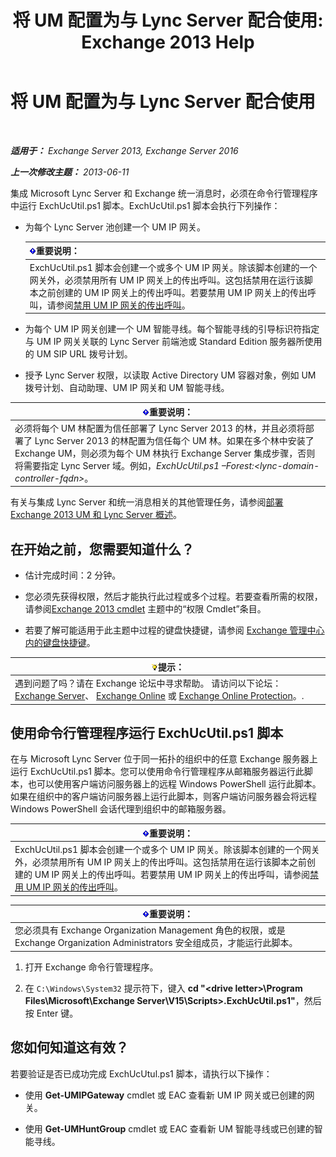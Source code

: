 ﻿---
title: '将 UM 配置为与 Lync Server 配合使用: Exchange 2013 Help'
TOCTitle: 将 UM 配置为与 Lync Server 配合使用
ms:assetid: 29bdddbf-75d5-4c92-988e-c8506ecc7a1c
ms:mtpsurl: https://technet.microsoft.com/zh-cn/library/JJ966276(v=EXCHG.150)
ms:contentKeyID: 52061490
ms.date: 01/11/2018
mtps_version: v=EXCHG.150
ms.translationtype: HT
---

# 将 UM 配置为与 Lync Server 配合使用

 

_**适用于：** Exchange Server 2013, Exchange Server 2016_

_**上一次修改主题：** 2013-06-11_

集成 Microsoft Lync Server 和 Exchange 统一消息时，必须在命令行管理程序中运行 ExchUcUtil.ps1 脚本。ExchUcUtil.ps1 脚本会执行下列操作：

  - 为每个 Lync Server 池创建一个 UM IP 网关。
    
    <table>
    <thead>
    <tr class="header">
    <th><img src="images/Bb124558.important(EXCHG.150).gif" title="重要说明" alt="重要说明" />重要说明：</th>
    </tr>
    </thead>
    <tbody>
    <tr class="odd">
    <td>ExchUcUtil.ps1 脚本会创建一个或多个 UM IP 网关。除该脚本创建的一个网关外，必须禁用所有 UM IP 网关上的传出呼叫。这包括禁用在运行该脚本之前创建的 UM IP 网关上的传出呼叫。若要禁用 UM IP 网关上的传出呼叫，请参阅<a href="disable-outgoing-calls-on-um-ip-gateways-exchange-2013-help.md">禁用 UM IP 网关的传出呼叫</a>。</td>
    </tr>
    </tbody>
    </table>


  - 为每个 UM IP 网关创建一个 UM 智能寻线。每个智能寻线的引导标识符指定与 UM IP 网关关联的 Lync Server 前端池或 Standard Edition 服务器所使用的 UM SIP URL 拨号计划。

  - 授予 Lync Server 权限，以读取 Active Directory UM 容器对象，例如 UM 拨号计划、自动助理、UM IP 网关和 UM 智能寻线。

<table>
<thead>
<tr class="header">
<th><img src="images/Bb124558.important(EXCHG.150).gif" title="重要说明" alt="重要说明" />重要说明：</th>
</tr>
</thead>
<tbody>
<tr class="odd">
<td>必须将每个 UM 林配置为信任部署了 Lync Server 2013 的林，并且必须将部署了 Lync Server 2013 的林配置为信任每个 UM 林。如果在多个林中安装了 Exchange UM，则必须为每个 UM 林执行 Exchange Server 集成步骤，否则将需要指定 Lync Server 域。例如，<em>ExchUcUtil.ps1 –Forest:&lt;lync-domain-controller-fqdn&gt;</em>。</td>
</tr>
</tbody>
</table>


有关与集成 Lync Server 和统一消息相关的其他管理任务，请参阅[部署 Exchange 2013 UM 和 Lync Server 概述](deploying-exchange-2013-um-and-lync-server-overview-exchange-2013-help.md)。

## 在开始之前，您需要知道什么？

  - 估计完成时间：2 分钟。

  - 您必须先获得权限，然后才能执行此过程或多个过程。若要查看所需的权限，请参阅[Exchange 2013 cmdlet](https://technet.microsoft.com/zh-cn/library/bb124413\(v=exchg.150\)) 主题中的“权限 Cmdlet”条目。

  - 若要了解可能适用于此主题中过程的键盘快捷键，请参阅 [Exchange 管理中心内的键盘快捷键](keyboard-shortcuts-in-the-exchange-admin-center-exchange-online-protection-help.md)。

<table>
<thead>
<tr class="header">
<th><img src="images/Bb124558.tip(EXCHG.150).gif" title="提示" alt="提示" />提示：</th>
</tr>
</thead>
<tbody>
<tr class="odd">
<td>遇到问题了吗？请在 Exchange 论坛中寻求帮助。 请访问以下论坛：<a href="https://go.microsoft.com/fwlink/p/?linkid=60612">Exchange Server</a>、 <a href="https://go.microsoft.com/fwlink/p/?linkid=267542">Exchange Online</a> 或 <a href="https://go.microsoft.com/fwlink/p/?linkid=285351">Exchange Online Protection</a>。.</td>
</tr>
</tbody>
</table>


## 使用命令行管理程序运行 ExchUcUtil.ps1 脚本

在与 Microsoft Lync Server 位于同一拓扑的组织中的任意 Exchange 服务器上运行 ExchUcUtil.ps1 脚本。您可以使用命令行管理程序从邮箱服务器运行此脚本，也可以使用客户端访问服务器上的远程 Windows PowerShell 运行此脚本。如果在组织中的客户端访问服务器上运行此脚本，则客户端访问服务器会将远程 Windows PowerShell 会话代理到组织中的邮箱服务器。

<table>
<thead>
<tr class="header">
<th><img src="images/Bb124558.important(EXCHG.150).gif" title="重要说明" alt="重要说明" />重要说明：</th>
</tr>
</thead>
<tbody>
<tr class="odd">
<td>ExchUcUtil.ps1 脚本会创建一个或多个 UM IP 网关。除该脚本创建的一个网关外，必须禁用所有 UM IP 网关上的传出呼叫。这包括禁用在运行该脚本之前创建的 UM IP 网关上的传出呼叫。若要禁用 UM IP 网关上的传出呼叫，请参阅<a href="disable-outgoing-calls-on-um-ip-gateways-exchange-2013-help.md">禁用 UM IP 网关的传出呼叫</a>。</td>
</tr>
</tbody>
</table>


<table>
<thead>
<tr class="header">
<th><img src="images/Bb124558.important(EXCHG.150).gif" title="重要说明" alt="重要说明" />重要说明：</th>
</tr>
</thead>
<tbody>
<tr class="odd">
<td>您必须具有 Exchange Organization Management 角色的权限，或是 Exchange Organization Administrators 安全组成员，才能运行此脚本。</td>
</tr>
</tbody>
</table>


1.  打开 Exchange 命令行管理程序。

2.  在 `C:\Windows\System32` 提示符下，键入 **cd "\<drive letter\>\\Program Files\\Microsoft\\Exchange Server\\V15\\Scripts\>.ExchUcUtil.ps1"**，然后按 Enter 键。

## 您如何知道这有效？

若要验证是否已成功完成 ExchUcUtul.ps1 脚本，请执行以下操作：

  - 使用 **Get-UMIPGateway** cmdlet 或 EAC 查看新 UM IP 网关或已创建的网关。

  - 使用 **Get-UMHuntGroup** cmdlet 或 EAC 查看新 UM 智能寻线或已创建的智能寻线。

